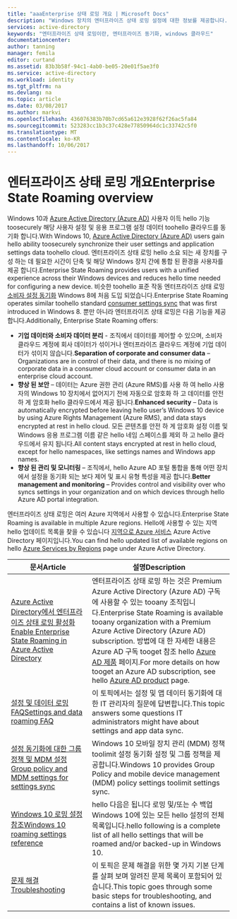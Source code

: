 ```yaml
---
title: "aaaEnterprise 상태 로밍 개요 | Microsoft Docs"
description: "Windows 장치의 엔터프라이즈 상태 로밍 설정에 대한 정보를 제공합니다. 엔터프라이즈 상태 로밍 hello 소요 되는 새 장치를 구성 하는 데 필요한 시간이 단축 및 해당 Windows 장치 간에 통합 된 환경을 사용자를 제공 합니다."
services: active-directory
keywords: "엔터프라이즈 상태 로밍이란, 엔터프라이즈 동기화, windows 클라우드"
documentationcenter: 
author: tanning
manager: femila
editor: curtand
ms.assetid: 83b3b58f-94c1-4ab0-be05-20e01f5ae3f0
ms.service: active-directory
ms.workload: identity
ms.tgt_pltfrm: na
ms.devlang: na
ms.topic: article
ms.date: 03/08/2017
ms.author: markvi
ms.openlocfilehash: 436076383b70b7cd65a612e3928f62f26ac5fa84
ms.sourcegitcommit: 523283cc1b3c37c428e77850964dc1c33742c5f0
ms.translationtype: MT
ms.contentlocale: ko-KR
ms.lasthandoff: 10/06/2017
---
```

# <a name="enterprise-state-roaming-overview"></a><span data-ttu-id="4c052-105">엔터프라이즈 상태 로밍 개요</span><span class="sxs-lookup"><span data-stu-id="4c052-105">Enterprise State Roaming overview</span></span>
<span data-ttu-id="4c052-106">Windows 10과 [Azure Active Directory (Azure AD)](active-directory-whatis.md) 사용자 이득 hello 기능 toosecurely 해당 사용자 설정 및 응용 프로그램 설정 데이터 toohello 클라우드를 동기화 합니다.</span><span class="sxs-lookup"><span data-stu-id="4c052-106">With Windows 10, [Azure Active Directory (Azure AD)](active-directory-whatis.md) users gain hello ability toosecurely synchronize their user settings and application settings data toohello cloud.</span></span> <span data-ttu-id="4c052-107">엔터프라이즈 상태 로밍 hello 소요 되는 새 장치를 구성 하는 데 필요한 시간이 단축 및 해당 Windows 장치 간에 통합 된 환경을 사용자를 제공 합니다.</span><span class="sxs-lookup"><span data-stu-id="4c052-107">Enterprise State Roaming provides users with a unified experience across their Windows devices and reduces hello time needed for configuring a new device.</span></span> <span data-ttu-id="4c052-108">비슷한 toohello 표준 작동 엔터프라이즈 상태 로밍 [소비자 설정 동기화](http://windows.microsoft.com/en-US/windows-8/sync-settings-pcs) Windows 8에 처음 도입 되었습니다.</span><span class="sxs-lookup"><span data-stu-id="4c052-108">Enterprise State Roaming operates similar toohello standard [consumer settings sync](http://windows.microsoft.com/en-US/windows-8/sync-settings-pcs) that was first introduced in Windows 8.</span></span> <span data-ttu-id="4c052-109">뿐만 아니라 엔터프라이즈 상태 로밍은 다음 기능을 제공합니다.</span><span class="sxs-lookup"><span data-stu-id="4c052-109">Additionally, Enterprise State Roaming offers:</span></span>

* <span data-ttu-id="4c052-110">**기업 데이터와 소비자 데이터 분리** - 조직에서 데이터를 제어할 수 있으며, 소비자 클라우드 계정에 회사 데이터가 섞이거나 엔터프라이즈 클라우드 계정에 기업 데이터가 섞이지 않습니다.</span><span class="sxs-lookup"><span data-stu-id="4c052-110">**Separation of corporate and consumer data** – Organizations are in control of their data, and there is no mixing of corporate data in a consumer cloud account or consumer data in an enterprise cloud account.</span></span>
* <span data-ttu-id="4c052-111">**향상 된 보안** – 데이터는 Azure 권한 관리 (Azure RMS)를 사용 하 여 hello 사용자의 Windows 10 장치에서 없어지기 전에 자동으로 암호화 하 고 데이터를 안전 하 게 암호화 hello 클라우드에서 제공 됩니다.</span><span class="sxs-lookup"><span data-stu-id="4c052-111">**Enhanced security** – Data is automatically encrypted before leaving hello user’s Windows 10 device by using Azure Rights Management (Azure RMS), and data stays encrypted at rest in hello cloud.</span></span> <span data-ttu-id="4c052-112">모든 콘텐츠를 안전 하 게 암호화 설정 이름 및 Windows 응용 프로그램 이름 같은 hello 네임 스페이스를 제외 하 고 hello 클라우드에서 유지 됩니다.</span><span class="sxs-lookup"><span data-stu-id="4c052-112">All content stays encrypted at rest in hello cloud, except for hello namespaces, like settings names and Windows app names.</span></span>  
* <span data-ttu-id="4c052-113">**향상 된 관리 및 모니터링** – 조직에서, hello Azure AD 포털 통합을 통해 어떤 장치에서 설정을 동기화 되는 보다 제어 및 표시 유형 특성을 제공 합니다.</span><span class="sxs-lookup"><span data-stu-id="4c052-113">**Better management and monitoring** – Provides control and visibility over who syncs settings in your organization and on which devices through hello Azure AD portal integration.</span></span> 

<span data-ttu-id="4c052-114">엔터프라이즈 상태 로밍은 여러 Azure 지역에서 사용할 수 있습니다.</span><span class="sxs-lookup"><span data-stu-id="4c052-114">Enterprise State Roaming is available in multiple Azure regions.</span></span> <span data-ttu-id="4c052-115">Hello에 사용할 수 있는 지역 hello 업데이트 목록을 찾을 수 있습니다 [지역으로 Azure 서비스](https://azure.microsoft.com/regions/#services) Azure Active Directory 페이지입니다.</span><span class="sxs-lookup"><span data-stu-id="4c052-115">You can find hello updated list of available regions on hello [Azure Services by Regions](https://azure.microsoft.com/regions/#services) page under Azure Active Directory.</span></span>

| <span data-ttu-id="4c052-116">문서</span><span class="sxs-lookup"><span data-stu-id="4c052-116">Article</span></span> | <span data-ttu-id="4c052-117">설명</span><span class="sxs-lookup"><span data-stu-id="4c052-117">Description</span></span> |
| --- | --- |
| [<span data-ttu-id="4c052-118">Azure Active Directory에서 엔터프라이즈 상태 로밍 활성화</span><span class="sxs-lookup"><span data-stu-id="4c052-118">Enable Enterprise State Roaming in Azure Active Directory</span></span>](active-directory-windows-enterprise-state-roaming-enable.md) |<span data-ttu-id="4c052-119">엔터프라이즈 상태 로밍 하는 것은 Premium Azure Active Directory (Azure AD) 구독에 사용할 수 있는 tooany 조직입니다.</span><span class="sxs-lookup"><span data-stu-id="4c052-119">Enterprise State Roaming is available tooany organization with a Premium Azure Active Directory (Azure AD) subscription.</span></span> <span data-ttu-id="4c052-120">방법에 대 한 자세한 내용은 Azure AD 구독 tooget 참조 hello [Azure AD 제품](https://azure.microsoft.com/services/active-directory) 페이지.</span><span class="sxs-lookup"><span data-stu-id="4c052-120">For more details on how tooget an Azure AD subscription, see hello [Azure AD product](https://azure.microsoft.com/services/active-directory) page.</span></span> |
| [<span data-ttu-id="4c052-121">설정 및 데이터 로밍 FAQ</span><span class="sxs-lookup"><span data-stu-id="4c052-121">Settings and data roaming FAQ</span></span>](active-directory-windows-enterprise-state-roaming-faqs.md) |<span data-ttu-id="4c052-122">이 토픽에서는 설정 및 앱 데이터 동기화에 대한 IT 관리자의 질문에 답변합니다.</span><span class="sxs-lookup"><span data-stu-id="4c052-122">This topic answers some questions IT administrators might have about settings and app data sync.</span></span> |
| [<span data-ttu-id="4c052-123">설정 동기화에 대한 그룹 정책 및 MDM 설정</span><span class="sxs-lookup"><span data-stu-id="4c052-123">Group policy and MDM settings for settings sync</span></span>](active-directory-windows-enterprise-state-roaming-group-policy-settings.md) |<span data-ttu-id="4c052-124">Windows 10 모바일 장치 관리 (MDM) 정책 toolimit 설정 동기화 설정 및 그룹 정책을 제공합니다.</span><span class="sxs-lookup"><span data-stu-id="4c052-124">Windows 10 provides Group Policy and mobile device management (MDM) policy settings toolimit settings sync.</span></span> |
| [<span data-ttu-id="4c052-125">Windows 10 로밍 설정 참조</span><span class="sxs-lookup"><span data-stu-id="4c052-125">Windows 10 roaming settings reference</span></span>](active-directory-windows-enterprise-state-roaming-windows-settings-reference.md) |<span data-ttu-id="4c052-126">hello 다음은 됩니다 로밍 및/또는 수 백업 Windows 10에 있는 모든 hello 설정의 전체 목록입니다.</span><span class="sxs-lookup"><span data-stu-id="4c052-126">hello following is a complete list of all hello settings that will be roamed and/or backed-up in Windows 10.</span></span> |
| [<span data-ttu-id="4c052-127">문제 해결</span><span class="sxs-lookup"><span data-stu-id="4c052-127">Troubleshooting</span></span>](active-directory-windows-enterprise-state-roaming-troubleshooting.md) |<span data-ttu-id="4c052-128">이 토픽은 문제 해결을 위한 몇 가지 기본 단계를 살펴 보며 알려진 문제 목록이 포함되어 있습니다.</span><span class="sxs-lookup"><span data-stu-id="4c052-128">This topic goes through some basic steps for troubleshooting, and contains a list of known issues.</span></span> |

